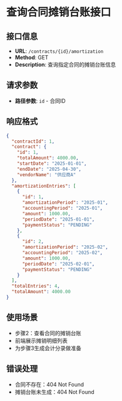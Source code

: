 # 查询合同摊销台账接口

## 接口信息
- **URL**: `/contracts/{id}/amortization`
- **Method**: GET
- **Description**: 查询指定合同的摊销台账信息

## 请求参数
- **路径参数**: `id` - 合同ID

## 响应格式
```json
{
  "contractId": 1,
  "contract": {
    "id": 1,
    "totalAmount": 4000.00,
    "startDate": "2025-01-01",
    "endDate": "2025-04-30",
    "vendorName": "供应商A"
  },
  "amortizationEntries": [
    {
      "id": 1,
      "amortizationPeriod": "2025-01",
      "accountingPeriod": "2025-01",
      "amount": 1000.00,
      "periodDate": "2025-01-01",
      "paymentStatus": "PENDING"
    },
    {
      "id": 2,
      "amortizationPeriod": "2025-02",
      "accountingPeriod": "2025-02",
      "amount": 1000.00,
      "periodDate": "2025-02-01",
      "paymentStatus": "PENDING"
    }
  ],
  "totalEntries": 4,
  "totalAmount": 4000.00
}
```

## 使用场景
- 步骤2：查看合同的摊销台账
- 前端展示摊销明细列表
- 为步骤3生成会计分录做准备

## 错误处理
- 合同不存在：404 Not Found
- 摊销台账未生成：404 Not Found

